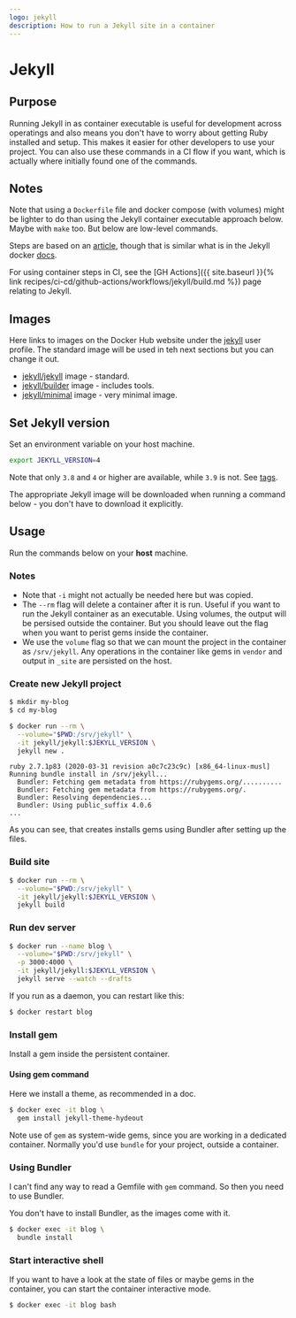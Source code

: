 ```yaml
---
logo: jekyll
description: How to run a Jekyll site in a container
---
```

# Jekyll

## Purpose

Running Jekyll in as container executable is useful for development across operatings and also means you don't have to worry about getting Ruby installed and setup. This makes it easier for other developers to use your project. You can also use these commands in a CI flow if you want, which is actually where initially found one of the commands.

## Notes

Note that using a `Dockerfile` file and docker compose (with volumes) might be lighter to do than using the Jekyll container executable approach below. Maybe with `make` too. But below are low-level commands.

Steps are based on an [article](https://ddewaele.github.io/running-jekyll-in-docker/), though that is similar what is in the Jekyll docker [docs](https://github.com/envygeeks/jekyll-docker#readme).

For using container steps in CI, see the [GH Actions]({{ site.baseurl }}{% link recipes/ci-cd/github-actions/workflows/jekyll/build.md %}) page relating to Jekyll.


## Images

Here links to images on the Docker Hub website under the [jekyll](https://hub.docker.com/u/jekyll) user profile. The standard image will be used in teh next sections but you can change it out.

- [jekyll/jekyll](https://hub.docker.com/r/jekyll/jekyll) image - standard.
- [jekyll/builder](https://hub.docker.com/r/jekyll/builder) image - includes tools.
- [jekyll/minimal](https://hub.docker.com/r/jekyll/minimal) image - very minimal image.


## Set Jekyll version

Set an environment variable on your host machine.

```sh
export JEKYLL_VERSION=4
```

Note that only `3.8` and `4` or higher are available, while `3.9` is not. See [tags](https://hub.docker.com/r/jekyll/jekyll/tags?page=1&ordering=last_updated).

The appropriate Jekyll image will be downloaded when running a command below - you don't have to download it explicitly.


## Usage

Run the commands below on your **host** machine.

### Notes

- Note that `-i` might not actually be needed here but was copied.
- The `--rm` flag will delete a container after it is run. Useful if you want to run the Jekyll container as an executable. Using volumes, the output will be persised outside the container. But you should leave out the flag when you want to perist gems inside the container.
- We use the `volume` flag so that we can mount the project in the container as `/srv/jekyll`. Any operations in the container like gems in `vendor` and output in `_site` are persisted on the host.

### Create new Jekyll project

```sh
$ mkdir my-blog
$ cd my-blog
```

```sh
$ docker run --rm \
  --volume="$PWD:/srv/jekyll" \
  -it jekyll/jekyll:$JEKYLL_VERSION \
  jekyll new .
```

```
ruby 2.7.1p83 (2020-03-31 revision a0c7c23c9c) [x86_64-linux-musl]
Running bundle install in /srv/jekyll... 
  Bundler: Fetching gem metadata from https://rubygems.org/..........
  Bundler: Fetching gem metadata from https://rubygems.org/.
  Bundler: Resolving dependencies...
  Bundler: Using public_suffix 4.0.6
...
```

As you can see, that creates installs gems using Bundler after setting up the files.

### Build site

```sh
$ docker run --rm \
  --volume="$PWD:/srv/jekyll" \
  -it jekyll/jekyll:$JEKYLL_VERSION \
  jekyll build
```

### Run dev server

```sh
$ docker run --name blog \
  --volume="$PWD:/srv/jekyll" \
  -p 3000:4000 \
  -it jekyll/jekyll:$JEKYLL_VERSION \
  jekyll serve --watch --drafts
```

If you run as a daemon, you can restart like this:

```sh
$ docker restart blog
```

### Install gem

Install a gem inside the persistent container. 

#### Using gem command

Here we install a theme, as recommended in a doc.

```sh
$ docker exec -it blog \
  gem install jekyll-theme-hydeout
```

Note use of `gem` as system-wide gems, since you are working in a dedicated container. Normally you'd use `bundle` for your project, outside a container.

### Using Bundler

I can't find any way to read a Gemfile with `gem` command. So then you need to use Bundler.

You don't have to install Bundler, as the images come with it.

```sh
$ docker exec -it blog \
  bundle install
```

### Start interactive shell

If you want to have a look at the state of files or maybe gems in the container, you can start the container interactive mode.

```sh
$ docker exec -it blog bash
```
